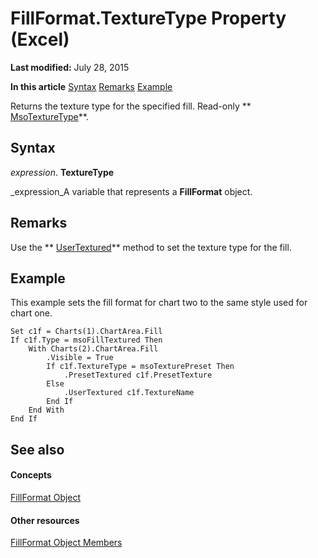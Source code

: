 
# FillFormat.TextureType Property (Excel)

 **Last modified:** July 28, 2015

 **In this article**
 [Syntax](#sectionSection0)
 [Remarks](#sectionSection1)
 [Example](#sectionSection2)


Returns the texture type for the specified fill. Read-only  ** [MsoTextureType](http://msdn.microsoft.com/library/be7fdbb6-3684-fa23-f1d8-f0caac02754e%28Office.15%29.aspx)**.


## Syntax
<a name="sectionSection0"> </a>

 _expression_. **TextureType**

 _expression_A variable that represents a  **FillFormat** object.


## Remarks
<a name="sectionSection1"> </a>

Use the  ** [UserTextured](8c8e7569-50e9-fec5-9c0e-195b26f9394c.md)** method to set the texture type for the fill.


## Example
<a name="sectionSection2"> </a>

This example sets the fill format for chart two to the same style used for chart one.


```
Set c1f = Charts(1).ChartArea.Fill 
If c1f.Type = msoFillTextured Then 
    With Charts(2).ChartArea.Fill 
        .Visible = True 
        If c1f.TextureType = msoTexturePreset Then 
            .PresetTextured c1f.PresetTexture 
        Else 
            .UserTextured c1f.TextureName 
        End If 
    End With 
End If
```


## See also
<a name="sectionSection2"> </a>


#### Concepts


 [FillFormat Object](b602e09e-97ab-bfbe-1796-bc44ebb7dc28.md)
#### Other resources


 [FillFormat Object Members](da1a1680-4b9d-c6fb-6562-bf1ec9f57921.md)
